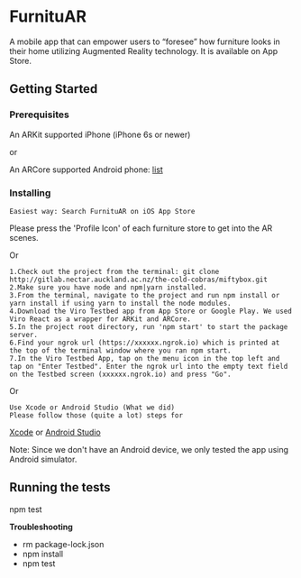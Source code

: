 # FurnituAR

A mobile app that can empower users to “foresee” how furniture looks in their home utilizing Augmented Reality technology. It is available on App Store.

## Getting Started

### Prerequisites


An ARKit supported iPhone (iPhone 6s or newer)

or

An ARCore supported Android phone: [list](https://developers.google.com/ar/discover/) 


### Installing

```
Easiest way: Search FurnituAR on iOS App Store
```
Please press the 'Profile Icon' of each furniture store to get into the AR scenes.

Or

```
1.Check out the project from the terminal: git clone http://gitlab.nectar.auckland.ac.nz/the-cold-cobras/miftybox.git
2.Make sure you have node and npm|yarn installed. 
3.From the terminal, navigate to the project and run npm install or yarn install if using yarn to install the node modules.
4.Download the Viro Testbed app from App Store or Google Play. We used Viro React as a wrapper for ARKit and ARCore.
5.In the project root directory, run 'npm start' to start the package server.
6.Find your ngrok url (https://xxxxxx.ngrok.io) which is printed at the top of the terminal window where you ran npm start.
7.In the Viro Testbed App, tap on the menu icon in the top left and tap on "Enter Testbed". Enter the ngrok url into the empty text field on the Testbed screen (xxxxxx.ngrok.io) and press "Go".
```

Or

```
Use Xcode or Android Studio (What we did)
Please follow those (quite a lot) steps for 
```
[Xcode](https://docs.viromedia.com/docs/starting-a-new-viro-project-1) or
[Android Studio](https://docs.viromedia.com/docs/installing-viro-android)

Note: Since we don't have an Android device, we only tested the app using Android simulator.

## Running the tests
npm test

**Troubleshooting**
- rm package-lock.json
- npm install
- npm test



